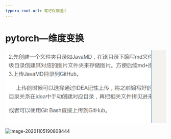 ```yaml
---
typora-root-url: 笔记保存图片
---
```


# pytorch—维度变换

![image-20201105190344760](pytorch%E2%80%94%E7%BB%B4%E5%BA%A6%E5%8F%98%E6%8D%A2.assets/image-20201105190344760.png)



![image-20201105190808444](/../pytorch%E2%80%94%E7%BB%B4%E5%BA%A6%E5%8F%98%E6%8D%A2.assets/image-20201105190808444.png)



